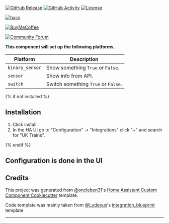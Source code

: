 [![GitHub Release][releases-shield]][releases]
[![GitHub Activity][commits-shield]][commits]
[![License][license-shield]][license]

[![hacs][hacsbadge]][hacs]
<!-- [![Project Maintenance][maintenance-shield]][user_profile] -->
[![BuyMeCoffee][buymecoffeebadge]][buymecoffee]

<!-- [![Discord][discord-shield]][discord] -->
[![Community Forum][forum-shield]][forum]

**This component will set up the following platforms.**

| Platform        | Description                         |
| --------------- | ----------------------------------- |
| `binary_sensor` | Show something `True` or `False`.   |
| `sensor`        | Show info from API.                 |
| `switch`        | Switch something `True` or `False`. |

{% if not installed %}

## Installation

1. Click install.
1. In the HA UI go to "Configuration" -> "Integrations" click "+" and search for "UK Trains".

{% endif %}

## Configuration is done in the UI

<!---->

## Credits

This project was generated from [@oncleben31](https://github.com/oncleben31)'s [Home Assistant Custom Component Cookiecutter](https://github.com/oncleben31/cookiecutter-homeassistant-custom-component) template.

Code template was mainly taken from [@Ludeeus](https://github.com/ludeeus)'s [integration_blueprint][integration_blueprint] template

---

[integration_blueprint]: https://github.com/custom-components/integration_blueprint
[buymecoffee]: https://www.buymeacoffee.com/ludeeus
[buymecoffeebadge]: https://img.shields.io/badge/buy%20me%20a%20coffee-donate-yellow.svg?style=for-the-badge
[commits-shield]: https://img.shields.io/github/commit-activity/y/josh-justjosh/uk-trains.svg?style=for-the-badge
[commits]: https://github.com/josh-justjosh/uk-trains/commits/main
[hacs]: https://hacs.xyz
[hacsbadge]: https://img.shields.io/badge/HACS-Custom-orange.svg?style=for-the-badge
[discord]: https://discord.gg/Qa5fW2R
[discord-shield]: https://img.shields.io/discord/330944238910963714.svg?style=for-the-badge
[exampleimg]: example.png
[forum-shield]: https://img.shields.io/badge/community-forum-brightgreen.svg?style=for-the-badge
[forum]: https://community.home-assistant.io/
[license]: https://github.com/josh-justjosh/uk-trains/blob/main/LICENSE
[license-shield]: https://img.shields.io/github/license/josh-justjosh/uk-trains.svg?style=for-the-badge
[maintenance-shield]: https://img.shields.io/badge/maintainer-%40josh-justjosh-blue.svg?style=for-the-badge
[releases-shield]: https://img.shields.io/github/release/josh-justjosh/uk-trains.svg?style=for-the-badge
[releases]: https://github.com/josh-justjosh/uk-trains/releases
[user_profile]: https://github.com/josh-justjosh
